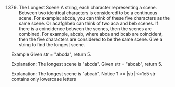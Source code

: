1379. The Longest Scene
A string, each character representing a scene. Between two identical characters is considered to be a continuous scene. For example: abcda, you can think of these five characters as the same scene. Or acafghbeb can think of two aca and beb scenes. If there is a coincidence between the scenes, then the scenes are combined. For example, abcab, where abca and bcab are coincident, then the five characters are considered to be the same scene. Give a string to find the longest scene.

Example
Given str = "abcda", return 5.

Explanation:
The longest scene is "abcda".
Given str = "abcab", return 5.

Explanation:
The longest scene is "abcab".
Notice
1 <= |str| <=1e5
str contains only lowercase letters

